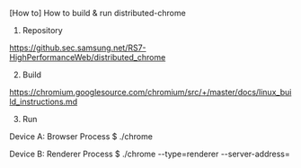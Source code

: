 [How to] How to build & run distributed-chrome

1. Repository

https://github.sec.samsung.net/RS7-HighPerformanceWeb/distributed_chrome


2. Build

https://chromium.googlesource.com/chromium/src/+/master/docs/linux_build_instructions.md


3. Run

Device A: Browser Process
$ ./chrome <URL>

Device B: Renderer Process
$ ./chrome --type=renderer --server-address=<IP ADDR>
